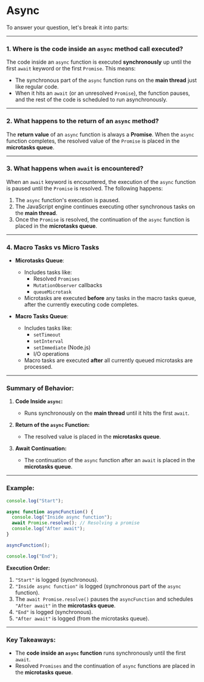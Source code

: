 # Async


To answer your question, let's break it into parts:

---

### 1. **Where is the code inside an `async` method call executed?**

The code inside an `async` function is executed **synchronously** up until the first `await` keyword or the first `Promise`. This means:

- The synchronous part of the `async` function runs on the **main thread** just like regular code.
- When it hits an `await` (or an unresolved `Promise`), the function pauses, and the rest of the code is scheduled to run asynchronously.

---

### 2. **What happens to the return of an `async` method?**

The **return value** of an `async` function is always a **Promise**. When the `async` function completes, the resolved value of the `Promise` is placed in the **microtasks queue**.

---

### 3. **What happens when `await` is encountered?**

When an `await` keyword is encountered, the execution of the `async` function is paused until the `Promise` is resolved. The following happens:

1. The `async` function's execution is paused.
2. The JavaScript engine continues executing other synchronous tasks on the **main thread**.
3. Once the `Promise` is resolved, the continuation of the `async` function is placed in the **microtasks queue**.

---

### 4. **Macro Tasks vs Micro Tasks**

- **Microtasks Queue**:
    - Includes tasks like:
        - Resolved `Promises`
        - `MutationObserver` callbacks
        - `queueMicrotask`
    - Microtasks are executed **before** any tasks in the macro tasks queue, after the currently executing code completes.

- **Macro Tasks Queue**:
    - Includes tasks like:
        - `setTimeout`
        - `setInterval`
        - `setImmediate` (Node.js)
        - I/O operations
    - Macro tasks are executed **after** all currently queued microtasks are processed.

---

### Summary of Behavior:

1. **Code Inside `async`:**
    - Runs synchronously on the **main thread** until it hits the first `await`.

2. **Return of the `async` Function:**
    - The resolved value is placed in the **microtasks queue**.

3. **Await Continuation:**
    - The continuation of the `async` function after an `await` is placed in the **microtasks queue**.

---

### Example:

```javascript
console.log("Start");

async function asyncFunction() {
  console.log("Inside async function");
  await Promise.resolve(); // Resolving a promise
  console.log("After await");
}

asyncFunction();

console.log("End");
```

**Execution Order:**

1. `"Start"` is logged (synchronous).
2. `"Inside async function"` is logged (synchronous part of the `async` function).
3. The `await Promise.resolve()` pauses the `asyncFunction` and schedules `"After await"` in the **microtasks queue**.
4. `"End"` is logged (synchronous).
5. `"After await"` is logged (from the microtasks queue).

---

### Key Takeaways:

- The **code inside an `async` function** runs synchronously until the first `await`.
- Resolved `Promises` and the continuation of `async` functions are placed in the **microtasks queue**.